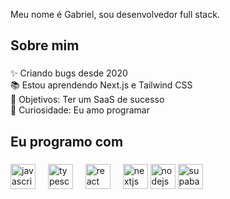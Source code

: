 <p align="left">Meu nome é Gabriel, sou desenvolvedor full stack.</p>

###

<h2 align="left">Sobre mim</h2>

###

<div align="left">

<p align="left">✨ Criando bugs desde 2020<br>📚 Estou aprendendo Next.js e Tailwind CSS<br>🎯 Objetivos: Ter um SaaS de sucesso<br>🎲 Curiosidade: Eu amo programar</p>

###

<h2 align="left">Eu programo com</h2>

###

<div align="left">
  <img src="https://cdn.jsdelivr.net/gh/devicons/devicon/icons/javascript/javascript-original.svg" height="40" alt="javascript logo"  />
  <img width="12" />
  <img src="https://cdn.jsdelivr.net/gh/devicons/devicon/icons/typescript/typescript-original.svg" height="40" alt="typescript logo"  />
  <img width="12" />
  <img src="https://cdn.jsdelivr.net/gh/devicons/devicon/icons/react/react-original.svg" height="40" alt="react logo"  />
  <img width="12" />
  <img src="https://cdn.jsdelivr.net/gh/devicons/devicon/icons/nextjs/nextjs-original.svg" height="40" alt="nextjs logo"  />
  <img src="https://cdn.jsdelivr.net/gh/devicons/devicon/icons/nodejs/nodejs-original.svg" height="40" alt="nodejs logo"  />
  <img src="https://img.icons8.com/?size=100&id=sH0rW2TvYdr9&format=png&color=000000" height="40" alt="supabase logo" />
</div>

###
